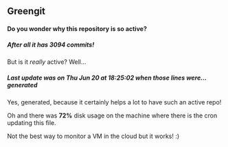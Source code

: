 ## Greengit

#### Do you wonder why this repository is so active?

##### After all it has 3094 commits!

But is it *really* active? Well...

##### Last update was on Thu Jun 20 at 18:25:02 when those lines were... generated

Yes, generated, because it certainly helps a lot to have such an active repo!

Oh and there was **72%** disk usage on the machine
where there is the cron updating this file.

Not the best way to monitor a VM in the cloud but it works! :)

